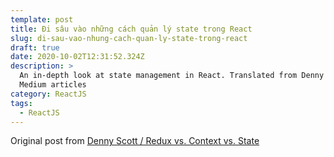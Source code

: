 ```yaml
---
template: post
title: Đi sâu vào những cách quản lý state trong React
slug: di-sau-vao-nhung-cach-quan-ly-state-trong-react
draft: true
date: 2020-10-02T12:31:52.324Z
description: >
  An in-depth look at state management in React. Translated from Denny Scott
  Medium articles
category: ReactJS
tags:
  - ReactJS
---
```

Original post from [Denny Scott / Redux vs. Context vs. State](https://medium.com/better-programming/redux-vs-context-vs-state-4202be6d3e54)